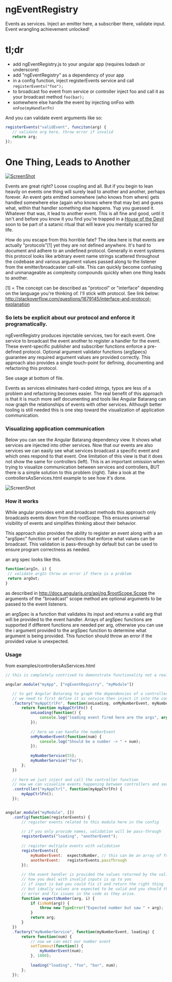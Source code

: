 ngEventRegistry
===============

Events as services. Inject an emitter here, a subscriber there, validate input. Event wrangling achievement unlocked!

# tl;dr

- add ngEventRegistry.js to your angular app (requires lodash or underscore)
- add "ngEventRegistry" as a dependency of your app
- in a config function, inject registerEvents service and call `registerEvents("foo");`
- to broadcast foo event from service or controller inject foo and call it as your broadcast method `foo(bar);`
- somewhere else handle the event by injecting onFoo with `onFoo(myHandlerFn)`

And you can validate event arguments like so:

 ```javascript
registerEvents("validEvent", funciton(arg) {
	// validate arg here, throw error if invalid
	return arg;
});
```

# One Thing, Leads to Another

[![ScreenShot](https://raw.github.com/andrewluetgers/ngEventRegistry/master/img/oneThing.jpg)](http://youtu.be/UMMnJm1PYOE)

Events are great right? Loose coupling and all. But if you begin to lean
heavily on events one thing will surely lead to another and another,
perhaps forever. An event gets emitted somewhere (who knows from where)
gets handled somewhere else (again who knows where that may be)
and guess what, within that handler something else happens. Yup you
guessed it. Whatever that was, it lead to another event. This is all fine
and good, until it isn't and before you know it you find you're trapped
in a [House of the Devil](http://www.imdb.com/title/tt1172994/) soon to be
part of a satanic ritual that will leave you mentally scarred for life.

How do you escape from this horrible fate? The idea here is that events are
actually "protocols"[1] yet they are not defined anywhere. It's hard to
document and adhere to an undefined protocol. Generally in event systems
this protocol looks like arbitrary event name strings scattered throughout
the codebase and various argument values passed along to the listener from
the emitter/broadcaster call-site. This can quickly become confusing and
unmanageable as complexity compounds quickly when one thing leads to another.

[1] = The concept can be described as "protocol" or "interface" depending on
the language you're thinking of. I'll stick with protocol. See link below:
http://stackoverflow.com/questions/1679145/interface-and-protocol-explanation

### So lets be explicit about our protocol and enforce it programatically.

ngEventRegistry produces injectable services, two for each event. One
service to broadcast the event another to register a handler for the event.
These event-specific publisher and subscriber functions enforce a pre-defined
protocol. Optional argument validator functions (argSpecs) guarantee any
required argument values are provided correctly. This approach also provides
a single touch-point for defining, documenting and refactoring this protocol.

See usage at bottom of file.

Events as services eliminates hard-coded strings, typos are less of a problem
and refactoring becomes easier. The real benefit of this approach is that it is
much more self documenting and tools like Angular Batarang can now graph the
relationships of events with other services. Although better tooling is still
needed this is one step toward the visualization of application communication.

### Visualizing application communication

Below you can see the Angular Batarang dependency view. It shows what services
are injected into other services. Now that our events are also services we can
easily see what services broadcast a specific event and which ones respond to
that event. One limitation of this view is that it does not show the same for
controllers (left). This is an important omission when trying to visualize
communication between services and controllers, BUT there is a simple solution
to this problem (right). Take a look at the controllersAsServices.html example
to see how it's done.

![ScreenShot](https://raw.github.com/andrewluetgers/ngEventRegistry/master/img/batarang.jpg)

### How it works

While angular provides emit and broadcast methods this approach only
broadcasts events down from the rootScope. This ensures universal visibility
of events and simplifies thinking about their behavior.

This approach also provides the ability to register an event along with
a an "argSpec" function or set of functions that enforce what values can
be broadcast. This validation is pass-through by default but can be used
to ensure program correctness as needed.

an arg spec looks like this.

 ```javascript
function(argIn, i) {
  // validate argIn throw an error if there is a problem
  return argOut;
}
```

as described in http://docs.angularjs.org/api/ng.$rootScope.Scope
the arguments of the "broadcast" scope method are optional arguments to
be passed to the event listeners.

an argSpec is a function that validates its input and returns a valid arg
that will be provided to the event handler. Arrays of argSpec functions are
supported if different functions are needed per arg, otherwise you can use the
i argument provided to the argSpec function to determine what argument is being
provided. This function should throw an error if the provided value is unexpected.


### Usage
from examples/controllersAsServices.html

 ```javascript
// this is completely contrived to demonstrate functionality not a real use case, sorry.

angular.module("myApp", ["ngEventRegistry", "myModule"])

	// to get Angular Batarang to graph the dependencies of a controller
	// we need to first define it as service then inject it into the controller
	.factory("myAppCtrlFn", function(onLoading, onMyNumberEvent, myNumberService) {
		return function myAppCtrlFn() {
			onLoading(function() {
				console.log("loading event fired here are the args", arguments);
			});
	
			// here we can handle the numberEvent
			onMyNumberEvent(function(num) {
				console.log("Should be a number -> " + num);
			});
	
			myNumberService(55);
			myNumberService("foo");
		};
	})
		
	// here we just inject and call the controller function
	// now we can visualize events happening between controllers and services
	.controller("myAppCtrl", function(myAppCtrlFn) {
		myAppCtrlFn();
	});


angular.module("myModule", [])
	.config(function(registerEvents) {
		// register events related to this module here in the config
	
		// if you only provide names, validation will be pass-through
		registerEvents("loading", "anotherEvent");
	
		// register multiple events with validation
		registerEvents({
			myNumberEvent:  expectsNumber, // this can be an array of functions, one for each arg passed in
			anotherEvent:   registerEvents.passThrough
		});
	
		// the event handler is provided the values returned by the validation functions
		// how you deal with invalid inputs is up to you
		// if input is bad you could fix it and return the right thing
		// but ideally values are expected to be valid and you should throw an
		// error and fix issues in the code as they arise.
		function expectsNumber(arg, i) {
			if (isNaN(arg)) {
				throw new TypeError("Expected number but saw " + arg);
			}
			return arg;
		}
	})
	.factory("myNumberService", function(myNumberEvent, loading) {
		return function(num) {
			// now we can emit our number event
			setTimeout(function() {
				myNumberEvent(num);
			}, 1000);
	
			loading("loading", "foo", "bar", num);
		};
	});
```
